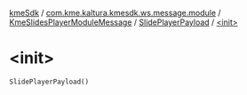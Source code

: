 [kmeSdk](../../../index.md) / [com.kme.kaltura.kmesdk.ws.message.module](../../index.md) / [KmeSlidesPlayerModuleMessage](../index.md) / [SlidePlayerPayload](index.md) / [&lt;init&gt;](./-init-.md)

# &lt;init&gt;

`SlidePlayerPayload()`